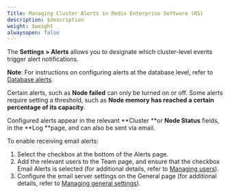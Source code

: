 ```yaml
---
Title: Managing Cluster Alerts in Redis Enterprise Software (RS)
description: $description
weight: $weight
alwaysopen: false
---
```

The **Settings \> Alerts** allows you to designate which cluster-level
events trigger alert notifications.

**Note**: For instructions on configuring alerts at the database level,
refer to [Database
alerts](/redis-enterprise-documentation/database-configuration/database-alerts).

Certain alerts, such as **Node failed** can only be turned on or off.
Some alerts require setting a threshold, such as **Node memory has
reached a certain percentage of its capacity**.

Configured alerts appear in the relevant **Cluster **or **Node
Status** fields, in the **Log **page, and can also be sent via email.

To enable receiving email alerts:

1.  Select the checkbox at the bottom of the Alerts page.
2.  Add the relevant users to the Team page, and ensure that the
    checkbox Email Alerts is selected (for additional details, refer to
    [Managing
    users](/redis-enterprise-documentation/administering/cluster-operations/settings/account-management/)).
3.  Configure the email server settings on the General page (for
    additional details, refer to [Managing general
    settings](/redis-enterprise-documentation/administering/cluster-operations/settings/general/)).
